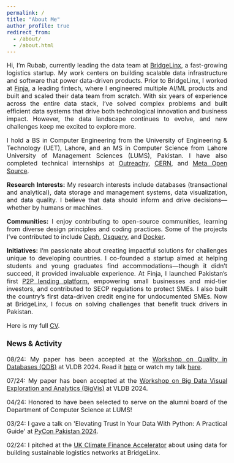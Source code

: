 ```yaml
---
permalink: /
title: "About Me"
author_profile: true
redirect_from: 
  - /about/
  - /about.html
---
```


<style>body {text-align: justify; font-size:16}</style>

Hi, I’m Rubab, currently leading the data team at [BridgeLinx](https://www.crunchbase.com/organization/bridgelinx), a fast-growing logistics startup. My work centers on building scalable data infrastructure and software that power data-driven products. Prior to BridgeLinx, I worked at [Finja](https://www.crunchbase.com/organization/finja), a leading fintech, where I engineered multiple AI/ML products and built and scaled their data team from scratch. With six years of experience across the entire data stack, I’ve solved complex problems and built efficient data systems that drive both technological innovation and business impact. However, the data landscape continues to evolve, and new challenges keep me excited to explore more.

I hold a BS in Computer Engineering from the University of Engineering & Technology (UET), Lahore, and an MS in Computer Science from Lahore University of Management Sciences (LUMS), Pakistan. I have also completed technical internships at [Outreachy](https://www.outreachy.org/), [CERN](https://home.cern/), and [Meta Open Source](https://opensource.fb.com/).

<b>Research Interests:</b> My research interests include databases (transactional and analytical), data storage and management systems, data visualization, and data quality. I believe that data should inform and drive decisions—whether by humans or machines.

<b>Communities:</b> I enjoy contributing to open-source communities, learning from diverse design principles and coding practices. Some of the projects I’ve contributed to include [Ceph](https://ceph.io/en), [Osquery](https://www.osquery.io/), and [Docker](https://www.docker.com/).

<b>Initiatives:</b>
I’m passionate about creating impactful solutions for challenges unique to developing countries. I co-founded a startup aimed at helping students and young graduates find accommodations—though it didn’t succeed, it provided invaluable experience. At Finja, I launched Pakistan’s first [P2P lending platform](https://x.com/SECPakistan/status/1526596678219972609), empowering small businesses and mid-tier investors, and contributed to SECP regulations to protect SMEs. I also built the country’s first data-driven credit engine for undocumented SMEs. Now at BridgeLinx, I focus on solving challenges that benefit truck drivers in Pakistan.

Here is my full [CV](http://rubabzs.github.io/files/Rubab_Zahra_Sarfraz_CV.pdf).

### News & Activity
08/24: My paper has been accepted at the [Workshop on Quality in Databases (QDB)](https://hpi.de/naumann/projects/conferences-and-workshops-hosted/qdb-2024.html) at VLDB 2024. Read it [here](https://rubabzs.github.io/files/qdb.pdf) or watch my talk [here](https://youtu.be/9d1LQcwBwgY).

07/24: My paper has been accepted at the [Workshop on Big Data Visual Exploration and Analytics (BigVis)](https://bigvis.imsi.athenarc.gr/bigvis2024/index.html) at VLDB 2024.

04/24: Honored to have been selected to serve on the alumni board of the Department of Computer Science at LUMS!

03/24: I gave a talk on 'Elevating Trust In Your Data With Python: A Practical Guide' at [PyCon Pakistan 2024](https://pycon.pk/).

02/24: I pitched at the [UK Climate Finance Accelerator](https://www.gov.uk/government/publications/climate-finance-accelerator/climate-finance-accelerator) about using data for building sustainable logistics networks at BridgeLinx.


